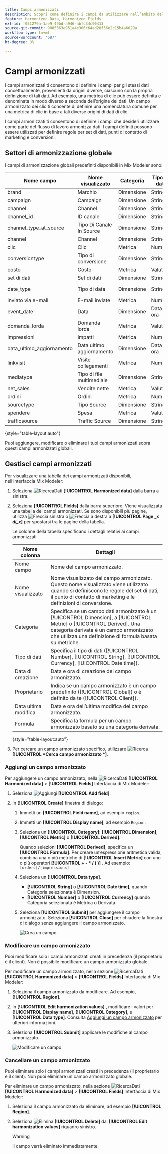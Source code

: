 ```yaml
---
title: Campi armonizzati
description: Scopri come definire i campi da utilizzare nell’ambito dell’armonizzazione dei dati in Mix Modeler.
feature: Harmonized Data, Harmonized Fields
exl-id: f051279a-1ae9-49bd-a946-abfc34c90413
source-git-commit: 9085363e951a4e306c64ad28f56e2c15b4a6029a
workflow-type: tm+mt
source-wordcount: '687'
ht-degree: 8%

---
```


# Campi armonizzati

I campi armonizzati ti consentono di definire i campi per gli stessi dati concettualmente, provenienti da origini diverse, ciascuno con la propria definizione di tali dati. Ad esempio, una metrica di clic può essere definita e denominata in modo diverso a seconda dell’origine dei dati. Un campo armonizzato dei clic ti consente di definire una nomenclatura comune per una metrica di clic in base a tali diverse origini di dati di clic.

I campi armonizzati ti consentono di definire i campi che desideri utilizzare come parte del flusso di lavoro armonizza dati. I campi definiti possono essere utilizzati per definire regole per set di dati, punti di contatto di marketing e conversioni.

## Settori di armonizzazione globale

I campi di armonizzazione globali predefiniti disponibili in Mix Modeler sono:


| Nome campo | Nome visualizzato | Categoria | Tipo di dati | Commento |
| ---------------------- | ---------------------- | --------- | --------- | --------- |
| brand | Marchio | Dimensione | Stringa |           |
| campaign | Campaign | Dimensione | Stringa |           |
| channel | Channel | Dimensione | Stringa |           |
| channel_id | ID canale | Dimensione | Stringa |           |
| channel_type_at_source | Tipo Di Canale In Source | Dimensione | Stringa |           |
| channel | Channel | Dimensione | Stringa |           |
| clic | Clic | Metrica | Numero |           |
| conversiontype | Tipo di conversione | Dimensione | Stringa |           |
| costo | Costo | Metrica | Valuta |           |
| set di dati | Set di dati | Dimensione | Stringa |           |
| date_type | Tipo di data | Dimensione | Stringa | giorno, settimana |
| inviato via e-mail | E-mail inviate | Metrica | Numero |           |
| event_date | Data | Dimensione | Data e ora |           |
| domanda_lorda | Domanda lorda | Metrica | Valuta |           |
| impressioni | Impatti | Metrica | Numero |           |
| data_ultimo_aggiornamento | Data ultimo aggiornamento | Dimensione | Data e ora |           |
| linkvisit | Visite collegamenti | Metrica | Numero |           |
| mediatype | Tipo di file multimediale | Dimensione | Stringa |           |
| net_sales | Vendite nette | Metrica | Valuta |           |
| ordini | Ordini | Metrica | Numero |           |
| sourcetype | Tipo Source | Dimensione | Stringa |           |
| spendere | Spesa | Metrica | Valuta |           |
| trafficsource | Traffic Source | Dimensione | Stringa |           |

{style="table-layout:auto"}

Puoi aggiungere, modificare o eliminare i tuoi campi armonizzati sopra questi campi armonizzati globali.

## Gestisci campi armonizzati

Per visualizzare una tabella dei campi armonizzati disponibili, nell’interfaccia Mix Modeler:

1. Seleziona ![RicercaDati](/help/assets//icons/DataCheck.svg) **[!UICONTROL Harmonized data]** dalla barra a sinistra.

1. Seleziona **[!UICONTROL Fields]** dalla barra superiore. Viene visualizzata una tabella dei campi armonizzati. Se sono disponibili più pagine, utilizza ![Freccia sinistra](/help/assets//icons/ChevronLeft.svg) o ![Freccia a destra](/help/assets//icons/ChevronRight.svg) a **[!UICONTROL Page _x _di_x_]** per spostarsi tra le pagine della tabella.

   Le colonne della tabella specificano i dettagli relativi ai campi armonizzati

   | Nome colonna | Dettagli |
   | ---------------------- | ----------|
   | Nome campo | Nome del campo armonizzato. |
   | Nome visualizzato | Nome visualizzato del campo armonizzato. Questo nome visualizzato viene utilizzato quando si definiscono le regole del set di dati, il punto di contatto di marketing e le definizioni di conversione. |
   | Categoria | Specifica se un campo dati armonizzato è un [!UICONTROL Dimension], a [!UICONTROL Metric] o [!UICONTROL Derived]. Una categoria derivata è un campo armonizzato che utilizza una definizione di formula basata su metriche. |
   | Tipo di dati | Specifica il tipo di dati ([!UICONTROL Number], [!UICONTROL String], [!UICONTROL Currency], [!UICONTROL Date time]). |
   | Data di creazione | Data e ora di creazione del campo armonizzato. |
   | Proprietario | Indica se un campo armonizzato è un campo predefinito ([!UICONTROL Global]) o è definito da te ([!UICONTROL Client]). |
   | Data ultima modifica | Data e ora dell’ultima modifica del campo armonizzato. |
   | Formula | Specifica la formula per un campo armonizzato basato su una categoria derivata. |

   {style="table-layout:auto"}

1. Per cercare un campo armonizzato specifico, utilizzare ![Ricerca](/help/assets//icons/Search.svg) **[!UICONTROL *Cerca campo armonizzato *]**.


### Aggiungi un campo armonizzato

Per aggiungere un campo armonizzato, nella ![RicercaDati](/help/assets//icons/DataCheck.svg) **[!UICONTROL Harmonized data]** > **[!UICONTROL Fields]** Interfaccia di Mix Modeler:

1. Seleziona ![Aggiungi](/help/assets//icons/AddCircle.svg) **[!UICONTROL Add field]**.

1. In **[!UICONTROL Create]** finestra di dialogo:

   1. Immetti un **[!UICONTROL Field name]**, ad esempio `region`.
   1. Immetti un **[!UICONTROL Display name]**, ad esempio `Region`.
   1. Seleziona un **[!UICONTROL Category]**: **[!UICONTROL Dimension]**, **[!UICONTROL Metric]** o **[!UICONTROL Derived]**.

      Quando selezioni **[!UICONTROL Derived]**, specifica un **[!UICONTROL Formula]**. Per creare un’espressione aritmetica valida, combina una o più metriche di **[!UICONTROL Insert Metric]** con uno o più operatori **[!UICONTROL + - * / ( )]** . Ad esempio: `[orders]/[impressions]`

   1. Seleziona un **[!UICONTROL Data type]**.

      - **[!UICONTROL String]** o **[!UICONTROL Date time]**, quando Categoria selezionata è Dimension.
      - **[!UICONTROL Number]** o **[!UICONTROL Currency]** quando Categoria selezionata è Metrica o Derivata.

   1. Seleziona **[!UICONTROL Submit]** per aggiungere il campo armonizzato. Seleziona **[!UICONTROL Close]** per chiudere la finestra di dialogo senza aggiungere il campo armonizzato.

      ![Crea un campo](/help/assets//create-field.png)


### Modificare un campo armonizzato

Puoi modificare solo i campi armonizzati creati in precedenza (il proprietario è il client). Non è possibile modificare un campo armonizzato globale.

Per modificare un campo armonizzato, nella sezione ![RicercaDati](/help/assets//icons/DataCheck.svg) **[!UICONTROL Harmonized data]** > **[!UICONTROL Fields]** Interfaccia di Mix Modeler:

1. Seleziona il campo armonizzato da modificare. Ad esempio, **[!UICONTROL Region]**.

1. In **[!UICONTROL Edit harmonization values]** , modificare i valori per **[!UICONTROL Display name]**, **[!UICONTROL Category]**, e **[!UICONTROL Data type]**. Consulta [Aggiungi un campo armonizzato](#add-a-harmonized-field) per ulteriori informazioni.

1. Seleziona **[!UICONTROL Submit]** applicare le modifiche al campo armonizzato.

   ![Modificare un campo](/help/assets//edit-field.png)

### Cancellare un campo armonizzato

Puoi eliminare solo i campi armonizzati creati in precedenza (il proprietario è il client). Non puoi eliminare un campo armonizzato globale.

Per eliminare un campo armonizzato, nella sezione ![RicercaDati](/help/assets//icons/DataCheck.svg) **[!UICONTROL Harmonized data]** > **[!UICONTROL Fields]** Interfaccia di Mix Modeler:

1. Seleziona il campo armonizzato da eliminare, ad esempio **[!UICONTROL Region]**.

1. Seleziona ![Elimina](/help/assets//icons/Delete.svg) **[!UICONTROL Delete]** dal **[!UICONTROL Edit harmonization values]** riquadro sinistro.

   >[!WARNING]
   >
   >   Il campo verrà eliminato immediatamente.

